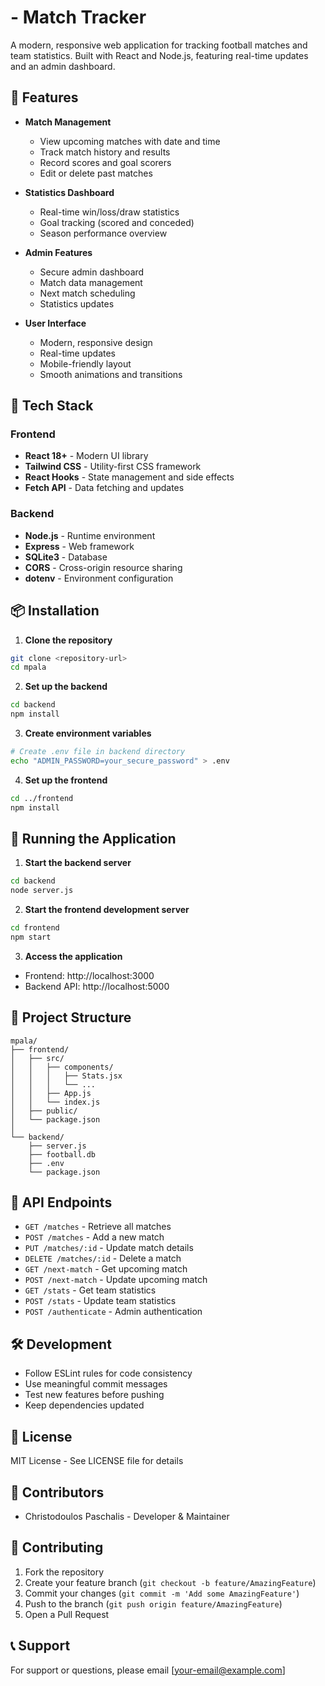 # - Match Tracker

A modern, responsive web application for tracking football matches and team statistics. Built with React and Node.js, featuring real-time updates and an admin dashboard.

## 🌟 Features

- **Match Management**
  - View upcoming matches with date and time
  - Track match history and results
  - Record scores and goal scorers
  - Edit or delete past matches

- **Statistics Dashboard**
  - Real-time win/loss/draw statistics
  - Goal tracking (scored and conceded)
  - Season performance overview

- **Admin Features**
  - Secure admin dashboard
  - Match data management
  - Next match scheduling
  - Statistics updates

- **User Interface**
  - Modern, responsive design
  - Real-time updates
  - Mobile-friendly layout
  - Smooth animations and transitions

## 🚀 Tech Stack

### Frontend
- **React 18+** - Modern UI library
- **Tailwind CSS** - Utility-first CSS framework
- **React Hooks** - State management and side effects
- **Fetch API** - Data fetching and updates

### Backend
- **Node.js** - Runtime environment
- **Express** - Web framework
- **SQLite3** - Database
- **CORS** - Cross-origin resource sharing
- **dotenv** - Environment configuration

## 📦 Installation

1. **Clone the repository**
```bash
git clone <repository-url>
cd mpala
```

2. **Set up the backend**
```bash
cd backend
npm install
```

3. **Create environment variables**
```bash
# Create .env file in backend directory
echo "ADMIN_PASSWORD=your_secure_password" > .env
```

4. **Set up the frontend**
```bash
cd ../frontend
npm install
```

## 🚦 Running the Application

1. **Start the backend server**
```bash
cd backend
node server.js
```

2. **Start the frontend development server**
```bash
cd frontend
npm start
```

3. **Access the application**
- Frontend: http://localhost:3000
- Backend API: http://localhost:5000

## 📁 Project Structure

```
mpala/
├── frontend/
│   ├── src/
│   │   ├── components/
│   │   │   ├── Stats.jsx
│   │   │   └── ... 
│   │   ├── App.js
│   │   └── index.js
│   ├── public/
│   └── package.json
│
└── backend/
    ├── server.js
    ├── football.db
    ├── .env
    └── package.json
```

## 🔑 API Endpoints

- `GET /matches` - Retrieve all matches
- `POST /matches` - Add a new match
- `PUT /matches/:id` - Update match details
- `DELETE /matches/:id` - Delete a match
- `GET /next-match` - Get upcoming match
- `POST /next-match` - Update upcoming match
- `GET /stats` - Get team statistics
- `POST /stats` - Update team statistics
- `POST /authenticate` - Admin authentication

## 🛠️ Development

- Follow ESLint rules for code consistency
- Use meaningful commit messages
- Test new features before pushing
- Keep dependencies updated

## 📝 License

MIT License - See LICENSE file for details

## 👥 Contributors

- Christodoulos Paschalis - Developer & Maintainer

## 🤝 Contributing

1. Fork the repository
2. Create your feature branch (`git checkout -b feature/AmazingFeature`)
3. Commit your changes (`git commit -m 'Add some AmazingFeature'`)
4. Push to the branch (`git push origin feature/AmazingFeature`)
5. Open a Pull Request

## 📞 Support

For support or questions, please email [your-email@example.com]
